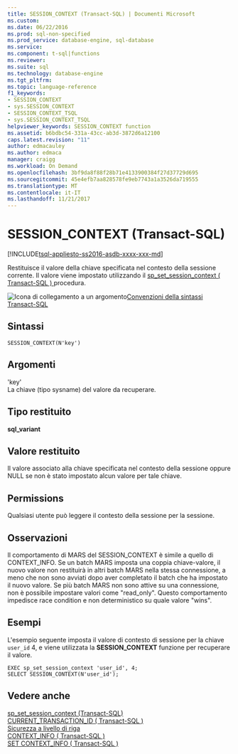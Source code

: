 ```yaml
---
title: SESSION_CONTEXT (Transact-SQL) | Documenti Microsoft
ms.custom: 
ms.date: 06/22/2016
ms.prod: sql-non-specified
ms.prod_service: database-engine, sql-database
ms.service: 
ms.component: t-sql|functions
ms.reviewer: 
ms.suite: sql
ms.technology: database-engine
ms.tgt_pltfrm: 
ms.topic: language-reference
f1_keywords:
- SESSION_CONTEXT
- sys.SESSION_CONTEXT
- SESSION_CONTEXT_TSQL
- sys.SESSION_CONTEXT_TSQL
helpviewer_keywords: SESSION_CONTEXT function
ms.assetid: b6bdbc54-331a-43cc-ab3d-3872d6a12100
caps.latest.revision: "11"
author: edmacauley
ms.author: edmaca
manager: craigg
ms.workload: On Demand
ms.openlocfilehash: 3bf9da8f88f28b71e4133900384f27d37729d695
ms.sourcegitcommit: 45e4efb7aa828578fe9eb7743a1a3526da719555
ms.translationtype: MT
ms.contentlocale: it-IT
ms.lasthandoff: 11/21/2017
---
```

# <a name="sessioncontext-transact-sql"></a>SESSION_CONTEXT (Transact-SQL)
[!INCLUDE[tsql-appliesto-ss2016-asdb-xxxx-xxx-md](../../includes/tsql-appliesto-ss2016-asdb-xxxx-xxx-md.md)]

  Restituisce il valore della chiave specificata nel contesto della sessione corrente. Il valore viene impostato utilizzando il [sp_set_session_context &#40; Transact-SQL &#41; ](../../relational-databases/system-stored-procedures/sp-set-session-context-transact-sql.md) procedura.  
  
 ![Icona di collegamento a un argomento](../../database-engine/configure-windows/media/topic-link.gif "Icona di collegamento a un argomento")[Convenzioni della sintassi Transact-SQL](../../t-sql/language-elements/transact-sql-syntax-conventions-transact-sql.md)  
  
## <a name="syntax"></a>Sintassi  
  
```  
SESSION_CONTEXT(N'key')  
```  
  
## <a name="arguments"></a>Argomenti  
 'key'  
 La chiave (tipo sysname) del valore da recuperare.  
  
## <a name="return-type"></a>Tipo restituito  
 **sql_variant**  
  
## <a name="return-value"></a>Valore restituito  
 Il valore associato alla chiave specificata nel contesto della sessione oppure NULL se non è stato impostato alcun valore per tale chiave.  
  
## <a name="permissions"></a>Permissions  
 Qualsiasi utente può leggere il contesto della sessione per la sessione.  
  
## <a name="remarks"></a>Osservazioni  
 Il comportamento di MARS del SESSION_CONTEXT è simile a quello di CONTEXT_INFO. Se un batch MARS imposta una coppia chiave-valore, il nuovo valore non restituirà in altri batch MARS nella stessa connessione, a meno che non sono avviati dopo aver completato il batch che ha impostato il nuovo valore. Se più batch MARS non sono attive su una connessione, non è possibile impostare valori come "read_only". Questo comportamento impedisce race condition e non deterministico su quale valore "wins".  
  
## <a name="examples"></a>Esempi  
 L'esempio seguente imposta il valore di contesto di sessione per la chiave `user_id` 4, e viene utilizzata la **SESSION_CONTEXT** funzione per recuperare il valore.  
  
```  
EXEC sp_set_session_context 'user_id', 4;  
SELECT SESSION_CONTEXT(N'user_id');  
```  
  
## <a name="see-also"></a>Vedere anche  
 [sp_set_session_context &#40;Transact-SQL&#41;](../../relational-databases/system-stored-procedures/sp-set-session-context-transact-sql.md)   
 [CURRENT_TRANSACTION_ID &#40; Transact-SQL &#41;](../../t-sql/functions/current-transaction-id-transact-sql.md)   
 [Sicurezza a livello di riga](../../relational-databases/security/row-level-security.md)   
 [CONTEXT_INFO &#40; Transact-SQL &#41;](../../t-sql/functions/context-info-transact-sql.md)   
 [SET CONTEXT_INFO &#40; Transact-SQL &#41;](../../t-sql/statements/set-context-info-transact-sql.md)  
  
  
